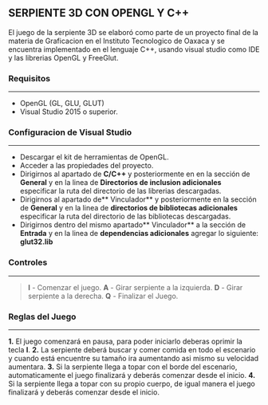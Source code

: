 ## SERPIENTE 3D CON OPENGL Y C++

El juego de la serpiente 3D se elaboró como parte de un proyecto final de la materia de Graficacion en el Instituto Tecnologico de Oaxaca y se encuentra implementado en el lenguaje C++, usando visual studio como IDE y las librerias OpenGL y FreeGlut.

### Requisitos
------------
- OpenGL (GL, GLU, GLUT)
- Visual Studio 2015 o superior.

### Configuracion de Visual Studio
------------
- Descargar el kit de herramientas de OpenGL.
- Acceder a las propiedades del proyecto.
- Dirigirnos al apartado de **C/C++** y posteriormente en en la sección de **General** y en la linea de **Directorios de inclusion adicionales** especificar la ruta del directorio de las librerias descargadas.
- Dirigirnos al apartado de** Vinculador** y posteriormente en la sección de **General** y en la linea de **directorios de bibliotecas adicionales** especificar la ruta del directorio de las bibliotecas descargadas.
- Dirigirnos dentro del mismo apartado** Vinculador** a la sección de **Entrada** y en la linea de **dependencias adicionales** agregar lo siguiente: **glut32.lib**

### Controles 
------------
> **I** - Comenzar el juego.
> **A** - Girar serpiente a la izquierda.
> **D** - Girar serpiente a la derecha.
> **Q** - Finalizar el Juego.

### Reglas del Juego
------------
**1.** El juego comenzará en pausa, para poder iniciarlo deberas oprimir la tecla **I**.
**2.** La serpiente deberá buscar y comer comida en todo el escenario  y cuando  está encuentre su tamaño ira aumentando asi mismo su velocidad aumentara.
**3.** Si la serpiente llega a topar con el borde del escenario, automaticamente el juego finalizará y deberás comenzar desde el inicio.
**4.** Si la serpiente llega a topar con su propio cuerpo, de igual manera el juego finalizará y deberás comenzar desde el inicio.
